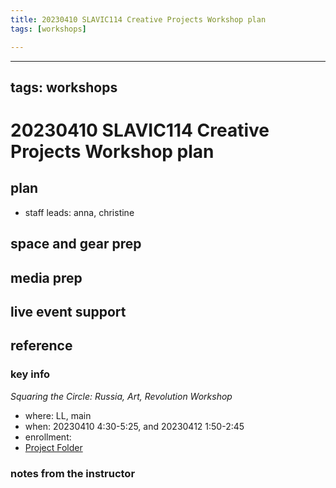 ```yaml
---
title: 20230410 SLAVIC114 Creative Projects Workshop plan
tags: [workshops]

---
```


---
tags: workshops
---
# 20230410 SLAVIC114 Creative Projects Workshop plan

## plan
* staff leads: anna, christine 
## space and gear prep
## media prep
## live event support
## reference
### key info
*Squaring the Circle: Russia, Art, Revolution Workshop*
* where: LL, main 
* when: 20230410 4:30-5:25, and 20230412 1:50-2:45
* enrollment: 
* [Project Folder](https://drive.google.com/drive/folders/1gTnJdYX-m0tL-OwsOoLeX9U6V2PGa0pm)

### notes from the instructor
